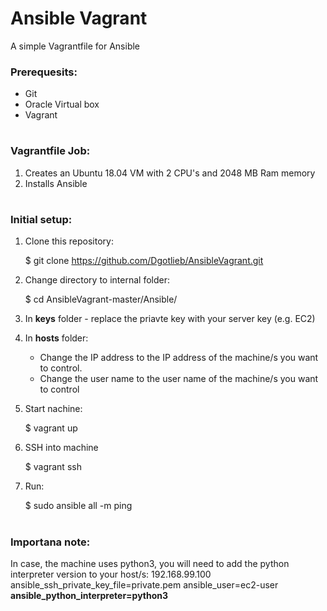 # Ansible Vagrant
A simple Vagrantfile for Ansible

### Prerequesits:
* Git
* Oracle Virtual box
* Vagrant

#


### Vagrantfile Job:
1. Creates an Ubuntu 18.04 VM with 2 CPU's and 2048 MB Ram memory
2. Installs Ansible

# 

### Initial setup:
1. Clone this repository:

    $ git clone https://github.com/Dgotlieb/AnsibleVagrant.git 
    
2. Change directory to internal folder:    

    $ cd AnsibleVagrant-master/Ansible/
    
3. In **keys** folder - replace the priavte key with your server key (e.g. EC2)
4. In **hosts** folder:
    * Change the IP address to the IP address of the machine/s you want to control.
    * Change the user name to the user name of the machine/s you want to control
5. Start nachine:

    $ vagrant up
    
6. SSH into machine

    $ vagrant ssh
    
7. Run:

    $ sudo ansible all -m ping
    
#

### Importana note:
In case, the machine uses python3, you will need to add the python interpreter version to your host/s:
 192.168.99.100 ansible_ssh_private_key_file=private.pem ansible_user=ec2-user **ansible_python_interpreter=python3**

 

